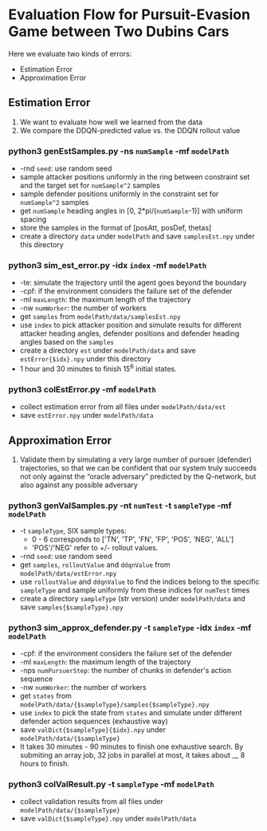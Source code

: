 # Evaluation Flow for Pursuit-Evasion Game between Two Dubins Cars
Here we evaluate two kinds of errors:
* Estimation Error
* Approximation Error

## Estimation Error
1. We want to evaluate how well we learned from the data
2. We compare the DDQN-predicted value vs. the DDQN rollout value

### python3 genEstSamples.py -ns `numSample` -mf `modelPath`
* -rnd `seed`: use random seed
* sample attacker positions uniformly in the ring between constraint set and
the target set for `numSample^2` samples
* sample defender positions uniformly in the constraint set for `numSample^2`
samples
* get `numSample` heading angles in [0, 2*pi/(`numSample`-1)] with uniform
spacing
* store the samples in the format of [posAtt, posDef, thetas]
* create a directory `data` under `modelPath` and save `samplesEst.npy` under
this directory

### python3 sim_est_error.py -idx `index` -mf `modelPath`
* -te: simulate the trajectory until the agent goes beyond the boundary
* -cpf: if the environment considers the failure set of the defender
* -ml `maxLength`: the maximum length of the trajectory
* -nw `numWorker`: the number of workers
* get `samples` from `modelPath/data/samplesEst.npy`
* use `index` to pick attacker position and simulate results for different
attacker heading angles, defender positions and defender heading angles based
on the `samples`
* create a directory `est` under `modelPath/data` and save `estError{$idx}.npy`
under this directory
* 1 hour and 30 minutes to finish $15^6$ initial states.

### python3 colEstError.py -mf `modelPath`
* collect estimation error from all files under `modelPath/data/est`
* save `estError.npy` under `modelPath/data`


## Approximation Error
1. Validate them by simulating a very large number of pursuer (defender)
trajectories, so that we can be confident that our system truly succeeds not
only against the “oracle adversary” predicted by the Q-network, but also against
any possible adversary

### python3 genValSamples.py -nt `numTest` -t `sampleType` -mf `modelPath`
* -t `sampleType`, SIX sample types:
    * 0 - 6 corresponds to ['TN', 'TP', 'FN', 'FP', 'POS', 'NEG', 'ALL']
    * 'POS'/'NEG' refer to +/- rollout values.
* -rnd `seed`: use random seed
* get `samples`, `rolloutValue` and `ddqnValue` from `modelPath/data/estError.npy`
* use `rolloutValue` and `ddqnValue` to find the indices belong to the specific
`sampleType` and sample uniformly from these indices for `numTest` times
* create a directory `sampleType` (str version) under `modelPath/data` and save
`samples{$sampleType}.npy`

### python3 sim_approx_defender.py -t `sampleType` -idx `index` -mf `modelPath`
* -cpf: if the environment considers the failure set of the defender
* -ml `maxLength`: the maximum length of the trajectory
* -nps `numPursuerStep`: the number of chunks in defender's action sequence
* -nw `numWorker`: the number of workers
* get `states` from `modelPath/data/{$sampleType}/samples{$sampleType}.npy`
* use `index` to pick the state from `states` and simulate under different
defender action sequences (exhaustive way)
* save `valDict{$sampleType}{$idx}.npy` under `modelPath/data/{$sampleType}`
* It takes 30 minutes - 90 minutes to finish one exhaustive search. By submiting
an array job, 32 jobs in parallel at most, it takes about __ 8 hours to finish.

### python3 colValResult.py -t `sampleType` -mf `modelPath`
* collect validation results from all files under `modelPath/data/{$sampleType}`
* save `valDict{$sampleType}.npy` under `modelPath/data`